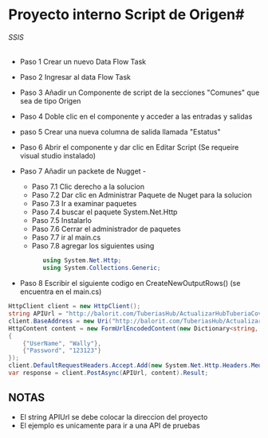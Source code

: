 # Proyecto interno Script de Origen#

###### SSIS ######
- Paso 1 Crear un nuevo Data Flow Task
- Paso 2 Ingresar al data Flow Task 
- Paso 3 Añadir un Componente de script de la secciones "Comunes" que sea de tipo Origen
- Paso 4 Doble clic en el componente y acceder a las entradas y salidas
- paso 5 Crear una nueva columna de salida llamada "Estatus"
- Paso 6 Abrir el componente y dar clic en Editar Script (Se requeire visual studio instalado)
- Paso 7 Añadir un packete de Nugget -
   - Paso 7.1 Clic derecho a la solucion 
   - Paso 7.2 Dar clic en Administrar Paquete de Nuget para la solucion
   - Paso 7.3 Ir a examinar paquetes
   - Paso 7.4 buscar el paquete System.Net.Http
   - Paso 7.5 Instalarlo
   - Paso 7.6 Cerrar el administrador de paquetes
   - Paso 7.7 ir al main.cs
   - Paso 7.8 agregar los siguientes using 
      ```C#
         using System.Net.Http;
         using System.Collections.Generic;
      ```


- Paso 8 Escribir el siguiente codigo en CreateNewOutputRows() (se encuentra en el main.cs)

```C#
HttpClient client = new HttpClient();
string APIUrl = "http://balorit.com/TuberiasHub/ActualizarHubTuberiaCovid";
client.BaseAddress = new Uri("http://balorit.com/TuberiasHub/ActualizarHubTuberiaCovid");
HttpContent content = new FormUrlEncodedContent(new Dictionary<string, string>
{
    {"UserName", "Wally"},
    {"Password", "123123"}
});
client.DefaultRequestHeaders.Accept.Add(new System.Net.Http.Headers.MediaTypeWithQualityHeaderValue("application/json"));
var response = client.PostAsync(APIUrl, content).Result;
```


## NOTAS ##
- El string APIUrl se debe colocar la direccion del proyecto
- El ejemplo es unicamente para ir a una API de pruebas
